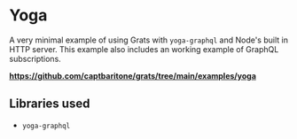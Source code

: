 # Yoga

A very minimal example of using Grats with `yoga-graphql` and Node's built in HTTP server. This example also includes an working example of GraphQL subscriptions.

**https://github.com/captbaritone/grats/tree/main/examples/yoga**

## Libraries used

- `yoga-graphql`
